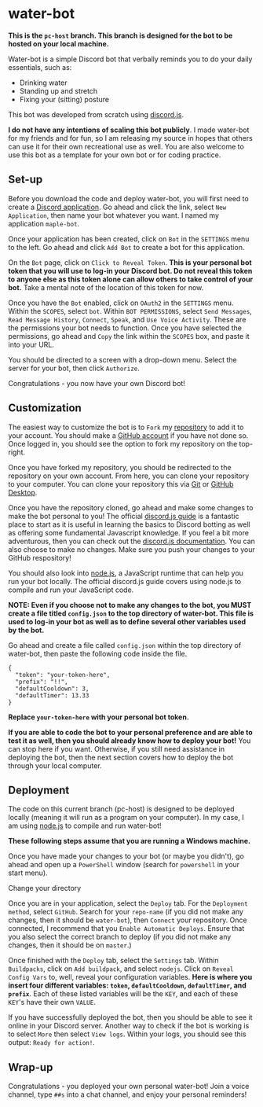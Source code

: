 # water-bot

**This is the `pc-host` branch. This branch is designed for the bot to be hosted on your local machine.**

Water-bot is a simple Discord bot that verbally reminds you to do your daily essentials, such as:

- Drinking water
- Standing up and stretch
- Fixing your (sitting) posture

This bot was developed from scratch using [discord.js](https://discord.js.org/#/).

**I do not have any intentions of scaling this bot publicly**. I made water-bot for my friends and for fun, so I am releasing my source in hopes that others can use it for their own recreational use as well. You are also welcome to use this bot as a template for your own bot or for coding practice.

## Set-up

Before you download the code and deploy water-bot, you will first need to create a [Discord application](https://discord.com/developers/applications). Go ahead and click the link, select `New Application`, then name your bot whatever you want. I named my application `maple-bot`.

Once your application has been created, click on `Bot` in the `SETTINGS` menu to the left. Go ahead and click `Add Bot` to create a bot for this application.

On the `Bot` page, click on `Click to Reveal Token`. **This is your personal bot token that you will use to log-in your Discord bot. Do not reveal this token to anyone else as this token alone can allow others to take control of your bot.** Take a mental note of the location of this token for now.

Once you have the `Bot` enabled, click on `OAuth2` in the `SETTINGS` menu. Within the `SCOPES`, select `bot`. Within `BOT PERMISSIONS`, select `Send Messages`, `Read Message History`, `Connect`, `Speak`, and `Use Voice Activity`. These are the permissions your bot needs to function. Once you have selected the permissions, go ahead and `Copy` the link within the `SCOPES` box, and paste it into your URL.

You should be directed to a screen with a drop-down menu. Select the server for your bot, then click `Authorize`.

Congratulations - you now have your own Discord bot!

## Customization

The easiest way to customize the bot is to `Fork` my [repository](https://github.com/blbudima/water-bot) to add it to your account. You should make a [GitHub account](https://github.com/join) if you have not done so. Once logged in, you should see the option to fork my repository on the top-right.

Once you have forked my repository, you should be redirected to the repository on your own account. From here, you can clone your repository to your computer. You can clone your repository this via [Git](https://git-scm.com/docs/git-clone) or [GitHub Desktop](https://desktop.github.com/).

Once you have the repository cloned, go ahead and make some changes to make the bot personal to you! The official [discord.js guide](https://discordjs.guide/) is a fantastic place to start as it is useful in learning the basics to Discord botting as well as offering some fundamental Javascript knowledge. If you feel a bit more adventurous, then you can check out the [discord.js documentation](https://discord.js.org/#/docs/main/stable/general/welcome). You can also choose to make no changes. Make sure you push your changes to your GitHub respository!

You should also look into [node.js](https://nodejs.org/en/), a JavaScript runtime that can help you run your bot locally. The official discord.js guide covers using node.js to compile and run your JavaScript code.

**NOTE: Even if you choose not to make any changes to the bot, you MUST create a file titled `config.json` to the top directory of water-bot. This file is used to log-in your bot as well as to define several other variables used by the bot.**

Go ahead and create a file called `config.json` within the top directory of water-bot, then paste the following code inside the file.

```
{
  "token": "your-token-here",
  "prefix": "!!",
  "defaultCooldown": 3,
  "defaultTimer": 13.33
}
```

**Replace `your-token-here` with your personal bot token.**

**If you are able to code the bot to your personal preference and are able to test it as well, then you should already know how to deploy your bot!** You can stop here if you want. Otherwise, if you still need assistance in deploying the bot, then the next section covers how to deploy the bot through your local computer.

## Deployment

The code on this current branch (pc-host) is designed to be deployed locally (meaning it will run as a program on your computer). In my case, I am using [node.js](https://nodejs.org/en/) to compile and run water-bot!

**These following steps assume that you are running a Windows machine.**

Once you have made your changes to your bot (or maybe you didn't), go ahead and open up a `PowerShell` window (search for `powershell` in your start menu).

Change your directory

Once you are in your application, select the `Deploy` tab. For the `Deployment method`, select `GitHub`. Search for your `repo-name` (if you did not make any changes, then it should be `water-bot`), then `Connect` your repository. Once connected, I recommend that you `Enable Automatic Deploys`. Ensure that you also select the correct branch to deploy (if you did not make any changes, then it should be on `master`.)

Once finished with the `Deploy` tab, select the `Settings` tab. Within `Buildpacks`, click on `Add buildpack`, and select `nodejs`. Click on `Reveal Config Vars` to, well, reveal your configuration variables. **Here is where you insert four different variables: `token`, `defaultCooldown`, `defaultTimer`, and `prefix`**. Each of these listed variables will be the `KEY`, and each of these `KEY`'s have their own `VALUE`.

If you have successfully deployed the bot, then you should be able to see it online in your Discord server. Another way to check if the bot is working is to select `More` then select `View logs`. Within your logs, you should see this output: `Ready for action!`.

## Wrap-up

Congratulations - you deployed your own personal water-bot! Join a voice channel, type `##s` into a chat channel, and enjoy your personal reminders!
